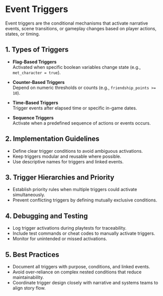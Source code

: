 # Event Triggers

Event triggers are the conditional mechanisms that activate narrative events, scene transitions, or gameplay changes based on player actions, states, or timing.

## 1. Types of Triggers

- **Flag-Based Triggers**  
  Activated when specific boolean variables change state (e.g., `met_character = true`).

- **Counter-Based Triggers**  
  Depend on numeric thresholds or counts (e.g., `friendship_points >= 10`).

- **Time-Based Triggers**  
  Trigger events after elapsed time or specific in-game dates.

- **Sequence Triggers**  
  Activate when a predefined sequence of actions or events occurs.

## 2. Implementation Guidelines

- Define clear trigger conditions to avoid ambiguous activations.  
- Keep triggers modular and reusable where possible.  
- Use descriptive names for triggers and linked events.

## 3. Trigger Hierarchies and Priority

- Establish priority rules when multiple triggers could activate simultaneously.  
- Prevent conflicting triggers by defining mutually exclusive conditions.

## 4. Debugging and Testing

- Log trigger activations during playtests for traceability.  
- Include test commands or cheat codes to manually activate triggers.  
- Monitor for unintended or missed activations.

## 5. Best Practices

- Document all triggers with purpose, conditions, and linked events.  
- Avoid over-reliance on complex nested conditions that reduce maintainability.  
- Coordinate trigger design closely with narrative and systems teams to align story flow.
